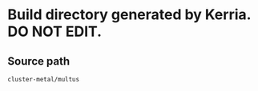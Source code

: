 # Build directory generated by Kerria. **DO NOT EDIT.**

## Source path
```
cluster-metal/multus
```
